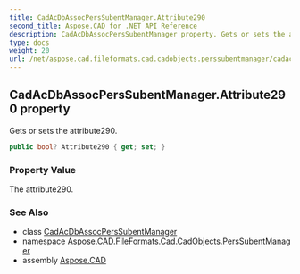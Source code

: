 ```yaml
---
title: CadAcDbAssocPersSubentManager.Attribute290
second_title: Aspose.CAD for .NET API Reference
description: CadAcDbAssocPersSubentManager property. Gets or sets the attribute290
type: docs
weight: 20
url: /net/aspose.cad.fileformats.cad.cadobjects.perssubentmanager/cadacdbassocperssubentmanager/attribute290/
---
```

## CadAcDbAssocPersSubentManager.Attribute290 property

Gets or sets the attribute290.

```csharp
public bool? Attribute290 { get; set; }
```

### Property Value

The attribute290.

### See Also

* class [CadAcDbAssocPersSubentManager](../)
* namespace [Aspose.CAD.FileFormats.Cad.CadObjects.PersSubentManager](../../../aspose.cad.fileformats.cad.cadobjects.perssubentmanager/)
* assembly [Aspose.CAD](../../../)


